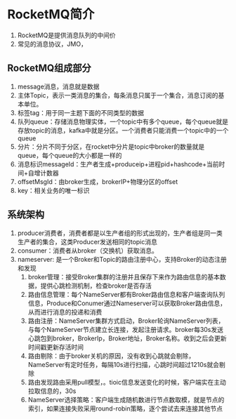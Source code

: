 # RocketMQ简介
1. RocketMQ是提供消息队列的中间价
2. 常见的消息协议，JMO，

## RocketMQ组成部分
1. message消息，消息就是数据
2. 主体Topic，表示一类消息的集合，每条消息只属于一个集合，消息订阅的基本单位。
3. 标签tag：用于同一主题下面的不同类型的数据
4. 队列queue：存储消息物理实体，一个topic中有多个queue，每个queue就是存放topic的消息，kafka中就是分区。一个消费者只能消费一个topic中的一个queue
5. 分片：分片不同于分区，在rocket中分片是topic中broker的数量就是queue，每个queue的大小都是一样的
6. 消息标识messageId：生产者生成+produceip+进程pid+hashcode+当前时间+自增计数器
7. offsetMsgId：由broker生成，brokerIP+物理分区的offset
8. key：相关业务的唯一标识

## 系统架构
1. producer消费者，消费者都是以生产者组的形式出现的，生产者组是同一类生产者的集合，这类Producer发送相同的topic消息
2. consumer：消费者从broker（交换机）获取消息。
3. nameserver: 是一个Broker和Topic的路由注册中心，支持Broker的动态注册和发现  
   1. broker管理：接受Broker集群的注册并且保存下来作为路由信息的基本数据，提供心跳检测机制，检查broker是否存活  
   2. 路由信息管理：每个NameServer都有Broker路由信息和客户端查询队列信息，Produce和Conumer通过Nameserver可以获取Broker路由信息，从而进行消息的投递和消费  
   3. 路由注册：NameServer集群方式启动，Broker轮询NameServer列表，与每个NameServer节点建立长连接，发起注册请求。broker每30s发送心跳包到broker，BrokerIp，Broker地址，Broker名称。收到之后会更新时间戳更新存活时间  
   4. 路由剔除：由于broker关机的原因，没有收到心跳就会剔除， NameServer有定时任务，每隔10s进行扫描，心跳时间超过1210s就会剔除  
   5. 路由发现路由采用pull模型，。tioic信息发送变化的时候，客户端实在主动拉取信息的，30s  
   6. NameServer选择策略：客户端生成随机数进行节点数取模，就是节点的索引，如果连接失败采用round-robin策略，逐个尝试去来连接其他节点  


